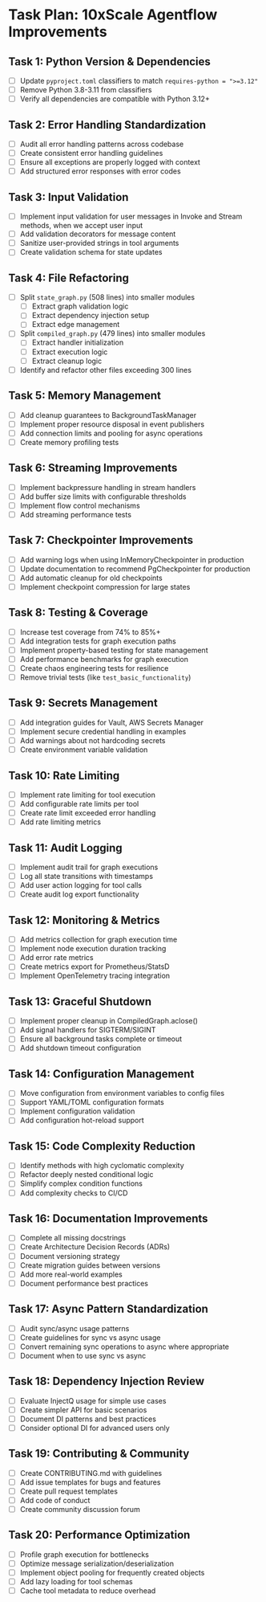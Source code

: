 # Task Plan: 10xScale Agentflow Improvements

## Task 1: Python Version & Dependencies
- [ ] Update `pyproject.toml` classifiers to match `requires-python = ">=3.12"`
- [ ] Remove Python 3.8-3.11 from classifiers
- [ ] Verify all dependencies are compatible with Python 3.12+

## Task 2: Error Handling Standardization
- [ ] Audit all error handling patterns across codebase
- [ ] Create consistent error handling guidelines
- [ ] Ensure all exceptions are properly logged with context
- [ ] Add structured error responses with error codes

## Task 3: Input Validation
- [ ] Implement input validation for user messages in Invoke and Stream methods, when we accept user input
- [ ] Add validation decorators for message content
- [ ] Sanitize user-provided strings in tool arguments
- [ ] Create validation schema for state updates

## Task 4: File Refactoring
- [ ] Split `state_graph.py` (508 lines) into smaller modules
  - [ ] Extract graph validation logic
  - [ ] Extract dependency injection setup
  - [ ] Extract edge management
- [ ] Split `compiled_graph.py` (479 lines) into smaller modules
  - [ ] Extract handler initialization
  - [ ] Extract execution logic
  - [ ] Extract cleanup logic
- [ ] Identify and refactor other files exceeding 300 lines

## Task 5: Memory Management
- [ ] Add cleanup guarantees to BackgroundTaskManager
- [ ] Implement proper resource disposal in event publishers
- [ ] Add connection limits and pooling for async operations
- [ ] Create memory profiling tests

## Task 6: Streaming Improvements
- [ ] Implement backpressure handling in stream handlers
- [ ] Add buffer size limits with configurable thresholds
- [ ] Implement flow control mechanisms
- [ ] Add streaming performance tests

## Task 7: Checkpointer Improvements
- [ ] Add warning logs when using InMemoryCheckpointer in production
- [ ] Update documentation to recommend PgCheckpointer for production
- [ ] Add automatic cleanup for old checkpoints
- [ ] Implement checkpoint compression for large states

## Task 8: Testing & Coverage
- [ ] Increase test coverage from 74% to 85%+
- [ ] Add integration tests for graph execution paths
- [ ] Implement property-based testing for state management
- [ ] Add performance benchmarks for graph execution
- [ ] Create chaos engineering tests for resilience
- [ ] Remove trivial tests (like `test_basic_functionality`)

## Task 9: Secrets Management
- [ ] Add integration guides for Vault, AWS Secrets Manager
- [ ] Implement secure credential handling in examples
- [ ] Add warnings about not hardcoding secrets
- [ ] Create environment variable validation

## Task 10: Rate Limiting
- [ ] Implement rate limiting for tool execution
- [ ] Add configurable rate limits per tool
- [ ] Create rate limit exceeded error handling
- [ ] Add rate limiting metrics

## Task 11: Audit Logging
- [ ] Implement audit trail for graph executions
- [ ] Log all state transitions with timestamps
- [ ] Add user action logging for tool calls
- [ ] Create audit log export functionality

## Task 12: Monitoring & Metrics
- [ ] Add metrics collection for graph execution time
- [ ] Implement node execution duration tracking
- [ ] Add error rate metrics
- [ ] Create metrics export for Prometheus/StatsD
- [ ] Implement OpenTelemetry tracing integration

## Task 13: Graceful Shutdown
- [ ] Implement proper cleanup in CompiledGraph.aclose()
- [ ] Add signal handlers for SIGTERM/SIGINT
- [ ] Ensure all background tasks complete or timeout
- [ ] Add shutdown timeout configuration

## Task 14: Configuration Management
- [ ] Move configuration from environment variables to config files
- [ ] Support YAML/TOML configuration formats
- [ ] Implement configuration validation
- [ ] Add configuration hot-reload support

## Task 15: Code Complexity Reduction
- [ ] Identify methods with high cyclomatic complexity
- [ ] Refactor deeply nested conditional logic
- [ ] Simplify complex condition functions
- [ ] Add complexity checks to CI/CD

## Task 16: Documentation Improvements
- [ ] Complete all missing docstrings
- [ ] Create Architecture Decision Records (ADRs)
- [ ] Document versioning strategy
- [ ] Create migration guides between versions
- [ ] Add more real-world examples
- [ ] Document performance best practices

## Task 17: Async Pattern Standardization
- [ ] Audit sync/async usage patterns
- [ ] Create guidelines for sync vs async usage
- [ ] Convert remaining sync operations to async where appropriate
- [ ] Document when to use sync vs async

## Task 18: Dependency Injection Review
- [ ] Evaluate InjectQ usage for simple use cases
- [ ] Create simpler API for basic scenarios
- [ ] Document DI patterns and best practices
- [ ] Consider optional DI for advanced users only

## Task 19: Contributing & Community
- [ ] Create CONTRIBUTING.md with guidelines
- [ ] Add issue templates for bugs and features
- [ ] Create pull request templates
- [ ] Add code of conduct
- [ ] Create community discussion forum

## Task 20: Performance Optimization
- [ ] Profile graph execution for bottlenecks
- [ ] Optimize message serialization/deserialization
- [ ] Implement object pooling for frequently created objects
- [ ] Add lazy loading for tool schemas
- [ ] Cache tool metadata to reduce overhead
